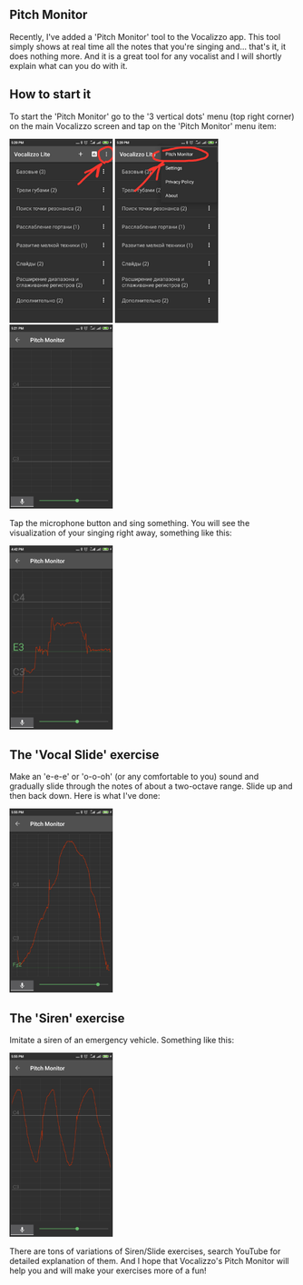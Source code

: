 ## Pitch Monitor

Recently, I've added a 'Pitch Monitor' tool to the Vocalizzo app. This tool simply shows at real time all the notes
that you're singing and... that's it, it does nothing more. And it is a great tool for any vocalist and I will shortly 
explain what can you do with it.

## How to start it
To start the 'Pitch Monitor' go to the '3 vertical dots' menu (top right corner) on the main Vocalizzo screen and
tap on the 'Pitch Monitor' menu item:

<p>
<img src="/pitch_monitor/three_dots_menu.jpg" height="324">
<img src="/pitch_monitor/pitch_monitor_menu_item.jpg" height="324">
<img src="/pitch_monitor/pitch_monitor_started.jpg" height="324">
</p>

Tap the microphone button and sing something. You will see the visualization of your singing right away, something like this:

<p>
<img src="/pitch_monitor/pitch_monitor_some_singing.jpg" height="324">
</p>

## The 'Vocal Slide' exercise
Make an 'e-e-e' or 'o-o-oh' (or any comfortable to you) sound and gradually slide through the notes of 
about a two-octave range. Slide up and then back down. Here is what I've done:

<p>
<img src="/pitch_monitor/slide.jpg" height="324">
</p>

## The 'Siren' exercise
Imitate a siren of an emergency vehicle. Something like this:

<p>
<img src="/pitch_monitor/siren.jpg" height="324">
</p>

There are tons of variations of Siren/Slide exercises, search YouTube for detailed explanation of them. And I hope that 
Vocalizzo's Pitch Monitor will help you and will make your exercises more of a fun!
